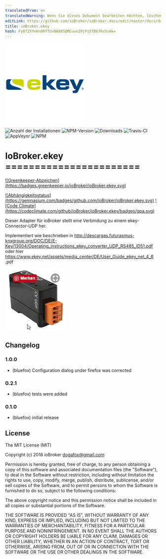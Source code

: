 ```yaml
---
translatedFrom: en
translatedWarning: Wenn Sie dieses Dokument bearbeiten möchten, löschen Sie bitte das Feld "translationsFrom". Andernfalls wird dieses Dokument automatisch erneut übersetzt
editLink: https://github.com/ioBroker/ioBroker.docs/edit/master/docs/de/adapterref/iobroker.ekey/README.md
title: ioBroker.ekey
hash: Fy8fZXYnKn0RYfUvNA86SQMCuvo29jFsSfBb76v5sAk=
---
```

![Logo](../../../en/adapterref/iobroker.ekey/admin/ekey.png)

![Anzahl der Installationen](http://iobroker.live/badges/ekey-stable.svg)
![NPM-Version](http://img.shields.io/npm/v/iobroker.ekey.svg)
![Downloads](https://img.shields.io/npm/dm/iobroker.ekey.svg)
![Travis-CI](http://img.shields.io/travis/ioBroker/ioBroker.ekey/master.svg)
![AppVeyor](https://ci.appveyor.com/api/projects/status/github/ioBroker/ioBroker.ekey?branch=master&svg=true)
![NPM](https://nodei.co/npm/iobroker.ekey.png?downloads=true)

# IoBroker.ekey =======================
[![Greenkeeper-Abzeichen] (https://badges.greenkeeper.io/ioBroker/ioBroker.ekey.svg)](https://greenkeeper.io/)

[![Abhängigkeitsstatus] (https://gemnasium.com/badges/github.com/ioBroker/ioBroker.ekey.svg)](https://gemnasium.com/github.com/ioBroker/ioBroker.ekey) [![Code Climate] (https://codeclimate.com/github/ioBroker/ioBroker.ekey/badges/gpa.svg)](https://codeclimate.com/github/ioBroker/ioBroker.ekey)

Dieser Adapter für ioBroker stellt eine Verbindung zu einem ekey-Connector-UDP her.

Implementiert wie beschrieben in http://descargas.futurasmus-knxgroup.org/DOC/DE/E-Key/13004/Operating_instructions_ekey_converter_UDP_RS485_ID51.pdf oder hier https://www.ekey.net/assets/media_center/DE/User_Guide_ekey_net_4_6 .pdf

![Bild](../../../en/adapterref/iobroker.ekey/img/ekey.png)

## Changelog

### 1.0.0
* (bluefox) Configuration dialog under firefox was corrected

### 0.2.1
* (bluefox) tests were added

### 0.1.0
* (bluefox) initial release

## License

The MIT License (MIT)

Copyright (c) 2018 ioBroker <dogafox@gmail.com>

Permission is hereby granted, free of charge, to any person obtaining a copy
of this software and associated documentation files (the "Software"), to deal
in the Software without restriction, including without limitation the rights
to use, copy, modify, merge, publish, distribute, sublicense, and/or sell
copies of the Software, and to permit persons to whom the Software is
furnished to do so, subject to the following conditions:

The above copyright notice and this permission notice shall be included in all
copies or substantial portions of the Software.

THE SOFTWARE IS PROVIDED "AS IS", WITHOUT WARRANTY OF ANY KIND, EXPRESS OR
IMPLIED, INCLUDING BUT NOT LIMITED TO THE WARRANTIES OF MERCHANTABILITY,
FITNESS FOR A PARTICULAR PURPOSE AND NONINFRINGEMENT. IN NO EVENT SHALL THE
AUTHORS OR COPYRIGHT HOLDERS BE LIABLE FOR ANY CLAIM, DAMAGES OR OTHER
LIABILITY, WHETHER IN AN ACTION OF CONTRACT, TORT OR OTHERWISE, ARISING FROM,
OUT OF OR IN CONNECTION WITH THE SOFTWARE OR THE USE OR OTHER DEALINGS IN THE
SOFTWARE.